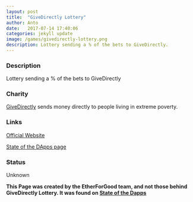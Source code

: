 ```yaml
---
layout: post
title:  "GiveDirectly Lottery"
author: Anto
date:   2017-07-14 17:40:06
categories: jekyll update
image: /games/givedirectly-lottery.png
description: Lottery sending a % of the bets to GiveDirectly.
---
```


### Description

Lottery sending a % of the bets to GiveDirectly

### Charity

[GiveDirectly](https://www.givedirectly.org/) sends money directly to people living in extreme poverty.

### Links

[Official Website](https://tranquil-lake-59361.herokuapp.com/)

[State of the DApps page](https://www.stateofthedapps.com/dapps/givedirectly-lottery)

### Status

Unknown

**This Page was created by the EtherForGood team, and not those behind GiveDirectly Lottery. It was found on [State of the Dapps](https://www.stateofthedapps.com/dapps/givedirectly-lottery)**